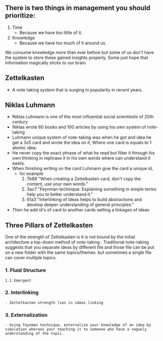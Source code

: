 ## There is two things in management you should prioritize:
1. Time 
	- Because we have too little of it.
2. Knowledge 
	-  Because we have too much of it around us.

We consume knowledge more than ever before but some of us don't have the system to store these gained insights properly, Some just hope that information magically sticks to our brain.

## Zettelkasten
- A note taking system that is surging in popularity in recent years.

## Niklas Luhmann
- Niklas Luhmann is one of the most influential social scientiests of 20th century
- Niklas wrote 60 books and 100 articles by using his own system of note-taking
- Luhmann unique system of note-taking was when he got and idea he get a 3x5 card and wrote the idea on it, Where one card is equals to 1 atomic idea.
- He never copy the exact phrase of what he read but filter it through his own thinking in rephrase it in his own words where can understand it easily.
- When finishing writing on the card Luhmann give the card a unique id, 
	- for example 
		1. 7b89 "When creating a Zettelkasten card, don't copy the content, use your own words."
		2. 3ac7 "Feynman technique: Explaining something in simple terms help you to better understand it."
		3. 61a3 "Interlinking of ideas helps to build abstractions and develop deeper understanding of general principles."
- Then he add id's of card to another cards setting a linkages of ideas 

## Three Pillars of Zettelkasten

One of the strength of Zettelkasten is it is not bound by the initial architecture a top-down method of note-taking  . Traditional note-taking suggests that you separate ideas by different file and those file can be put on a new folder with the same topics/themes. but sometimes a single file can cover multiple topics.

### 1. Fluid Structure
	1.1 Emergent
### 2. Interlinking
	- Zettelkasten strength lies in ideas linking 
### 3. Externalization
	- Using feynman technique, externalize your knowledge of an idea by simulation whereas your teaching it to someone who have a vaguely understanding of the topic.
